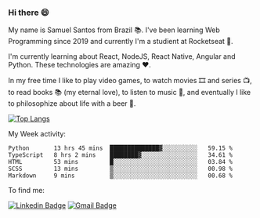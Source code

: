 ### Hi there 😄

My name is Samuel Santos from Brazil 📚. I've been learning Web Programming since 2019 and currently I'm a studient at Rocketseat 💬.

I'm currently learning about React, NodeJS, React Native, Angular and Python. These technologies are amazing ❤️.

In my free time I like to play video games, to watch movies 🎞️ and series 📺, to read books 📚 (my eternal love), to listen to music 🎵, and eventually I like to philosophize about life with a beer 🍺.

[![Top Langs](https://github-readme-stats.vercel.app/api/top-langs/?username=samuelLimaSantos&layout=compact)](https://github.com/anuraghazra/github-readme-stats)


My Week activity: 

<!--START_SECTION:waka-->
```text
Python       13 hrs 45 mins  ██████████████▓░░░░░░░░░░   59.15 % 
TypeScript   8 hrs 2 mins    ████████▓░░░░░░░░░░░░░░░░   34.61 % 
HTML         53 mins         █░░░░░░░░░░░░░░░░░░░░░░░░   03.84 % 
SCSS         13 mins         ▒░░░░░░░░░░░░░░░░░░░░░░░░   00.98 % 
Markdown     9 mins          ▒░░░░░░░░░░░░░░░░░░░░░░░░   00.68 % 
```
<!--END_SECTION:waka-->

To find me:

[![Linkedin Badge](https://img.shields.io/badge/-LinkedIn-blue?style=flat-square&logo=Linkedin&logoColor=white&link=https://https://www.linkedin.com/in/samuel-santos-036375174/)](https://www.linkedin.com/in/samuel-santos-036375174/)
[![Gmail Badge](https://img.shields.io/badge/-samuellima280499@gmail.com-c14438?style=flat-square&logo=Gmail&logoColor=white&link=mailto:samuellima280499@gmail.com)](mailto:samuellima280499@gmail.com)




<!--
**samuelLimaSantos/samuelLimaSantos** is a ✨ _special_ ✨ repository because its `README.md` (this file) appears on your GitHub profile.

Here are some ideas to get you started:

- 🔭 I’m currently working on ...
- 🌱 I’m currently learning ...
- 👯 I’m looking to collaborate on ...
- 📚 I’m looking for help with ...
- 💬 Ask me about ...
- 📫 How to reach me: ...
- 😄 Pronouns: ...
- ⚡ Fun fact: ...
-->
